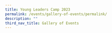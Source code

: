 ```yaml
---
title: Young Leaders Camp 2023
permalink: /events/gallery-of-events/permalink/
description: ""
third_nav_title: Gallery of Events
---
```

